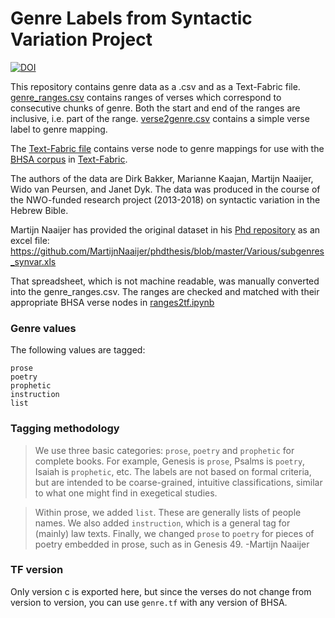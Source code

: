 # Genre Labels from Syntactic Variation Project

[![DOI](https://zenodo.org/badge/DOI/10.5281/zenodo.3897469.svg)](https://doi.org/10.5281/zenodo.3897469)

This repository contains genre data as a .csv and as a Text-Fabric file. 
[genre_ranges.csv](genre_ranges.csv) contains ranges of verses which correspond to consecutive chunks of genre.
Both the start and end of the ranges are inclusive, i.e. part of the range.
[verse2genre.csv](verse2genre.csv) contains a simple verse label to genre mapping.

The [Text-Fabric file](tf/c/genre.tf) contains verse node to genre mappings for use with
the [BHSA corpus](https://github.com/ETCBC/bhsa) in [Text-Fabric](https://github.com/annotation/text-fabric).

The authors of the data are Dirk Bakker, Marianne Kaajan, Martijn Naaijer, Wido van Peursen, and Janet Dyk. 
The data was produced in the course of the NWO-funded research project (2013-2018) on syntactic variation
in the Hebrew Bible.

Martijn Naaijer has provided the original dataset in his [Phd repository](https://github.com/MartijnNaaijer/phdthesis)
as an excel file: https://github.com/MartijnNaaijer/phdthesis/blob/master/Various/subgenres_synvar.xls

That spreadsheet, which is not machine readable, was manually converted into the genre_ranges.csv.
The ranges are checked and matched with their appropriate BHSA verse nodes in [ranges2tf.ipynb](ranges2tf.ipynb)

### Genre values

The following values are tagged:

```
prose
poetry
prophetic
instruction
list
```

### Tagging methodology

> We use three basic categories: `prose`, `poetry` and `prophetic` for complete books. For example, Genesis is `prose`, Psalms is `poetry`, Isaiah is `prophetic`, etc. The labels are not based on formal criteria, but are intended to be coarse-grained, intuitive classifications, similar to what one might find in exegetical studies. 

> Within prose, we added `list`. These are generally lists of people names. We also added `instruction`, which is a general tag for (mainly) law texts. Finally, we changed `prose` to `poetry` for pieces of poetry embedded in prose, such as in Genesis 49. -Martijn Naaijer

### TF version

Only version c is exported here, but since the verses do not change from version to version,
you can use `genre.tf` with any version of BHSA.
